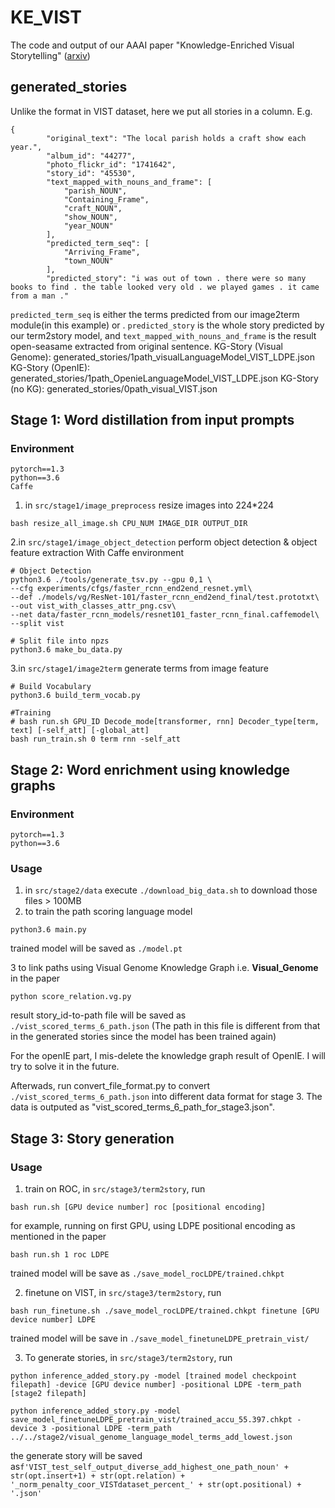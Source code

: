 # KE_VIST
The code and output of our AAAI paper "Knowledge-Enriched Visual Storytelling" ([arxiv](https://arxiv.org/abs/1912.01496))


## generated_stories
Unlike the format in VIST dataset, here we put all stories in a column. E.g.

```
{
        "original_text": "The local parish holds a craft show each year.",
        "album_id": "44277",
        "photo_flickr_id": "1741642",
        "story_id": "45530",
        "text_mapped_with_nouns_and_frame": [
            "parish_NOUN",
            "Containing_Frame",
            "craft_NOUN",
            "show_NOUN",
            "year_NOUN"
        ],
        "predicted_term_seq": [
            "Arriving_Frame",
            "town_NOUN"
        ],
        "predicted_story": "i was out of town . there were so many books to find . the table looked very old . we played games . it came from a man ."
```

`predicted_term_seq` is either the terms predicted from our image2term module(in this example) or . `predicted_story` is the whole story predicted by our term2story model, and `text_mapped_with_nouns_and_frame` is the result open-seasame extracted from original sentence.
KG-Story (Visual Genome): generated_stories/1path_visualLanguageModel_VIST_LDPE.json
KG-Story (OpenIE): generated_stories/1path_OpenieLanguageModel_VIST_LDPE.json
KG-Story (no KG): generated_stories/0path_visual_VIST.json


## Stage 1: Word distillation from input prompts
### Environment
```
pytorch==1.3
python==3.6
Caffe
```
1. in ```src/stage1/image_preprocess``` resize images into 224*224
```
bash resize_all_image.sh CPU_NUM IMAGE_DIR OUTPUT_DIR
```
2.in ```src/stage1/image_object_detection``` perform object detection & object feature extraction
With Caffe environment
```
# Object Detection
python3.6 ./tools/generate_tsv.py --gpu 0,1 \
--cfg experiments/cfgs/faster_rcnn_end2end_resnet.yml\
--def ./models/vg/ResNet-101/faster_rcnn_end2end_final/test.prototxt\
--out vist_with_classes_attr_png.csv\
--net data/faster_rcnn_models/resnet101_faster_rcnn_final.caffemodel\
--split vist

# Split file into npzs 
python3.6 make_bu_data.py
```
3.in ```src/stage1/image2term``` generate terms from image feature 
```
# Build Vocabulary
python3.6 build_term_vocab.py

#Training
# bash run.sh GPU_ID Decode_mode[transformer, rnn] Decoder_type[term, text] [-self_att] [-global_att]
bash run_train.sh 0 term rnn -self_att
```

## Stage 2: Word enrichment using knowledge graphs
### Environment
```
pytorch==1.3
python==3.6
```
### Usage
1. in ```src/stage2/data``` execute ```./download_big_data.sh``` to download those files > 100MB
2. to train the path scoring language model
```
python3.6 main.py
```
trained model will be saved as ```./model.pt```

3 to link paths using Visual Genome Knowledge Graph i.e. **Visual_Genome** in the paper
```
python score_relation.vg.py
```
result story_id-to-path file will be saved as ```./vist_scored_terms_6_path.json``` (The path in this file is different from that in the generated stories since the model has been trained again)

For the openIE part, I mis-delete the knowledge graph result of OpenIE. I will try to solve it in the future.

Afterwads, run convert_file_format.py to convert ```./vist_scored_terms_6_path.json``` into different data format for stage 3.
The data is outputed as "vist_scored_terms_6_path_for_stage3.json".

## Stage 3: Story generation

### Usage
1. train on ROC, in ```src/stage3/term2story```, run
```
bash run.sh [GPU device number] roc [positional encoding]
```
for example, running on first GPU, using LDPE positional encoding as mentioned in the paper
```
bash run.sh 1 roc LDPE
```
trained model will be save as ```./save_model_rocLDPE/trained.chkpt``` 

2. finetune on VIST, in ```src/stage3/term2story```, run
```
bash run_finetune.sh ./save_model_rocLDPE/trained.chkpt finetune [GPU device number] LDPE
```
trained model will be save in ```./save_model_finetuneLDPE_pretrain_vist/``` 

3. To generate stories, in ```src/stage3/term2story```, run
```
python inference_added_story.py -model [trained model checkpoint filepath] -device [GPU device number] -positional LDPE -term_path [stage2 filepath]
```

```
python inference_added_story.py -model save_model_finetuneLDPE_pretrain_vist/trained_accu_55.397.chkpt -device 3 -positional LDPE -term_path ../../stage2/visual_genome_language_model_terms_add_lowest.json
```
the generate story will be saved as```f'VIST_test_self_output_diverse_add_highest_one_path_noun' + str(opt.insert+1) + str(opt.relation) + '_norm_penalty_coor_VISTdataset_percent_' + str(opt.positional) + '.json'```
